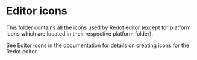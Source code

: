 # Editor icons

This folder contains all the icons used by Redot editor (except for platform
icons which are located in their respective platform folder).

See [Editor icons](https://docs.Redotengine.org/en/latest/contributing/development/editor/creating_icons.html)
in the documentation for details on creating icons for the Redot editor.
